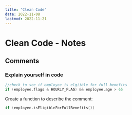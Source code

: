 ```yaml
---
title: "Clean Code"
date: 2022-11-08
lastmod: 2022-11-21
---
```

# Clean Code - Notes
## Comments
### Explain yourself in code
```go
//check to see if employee is elgiible for full benefits
if (employee.flags & HOURLY_FLAG) && employee.age > 65
```
Create a function to describe the comment:
```go
if (employee.isEligibleForFullBenefits())
```
